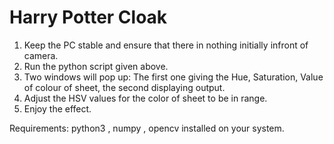 # Harry Potter Cloak

1. Keep the PC stable and ensure that there in nothing initially infront of camera.
2. Run the python script given above.
3. Two windows will pop up: The first one giving the Hue, Saturation, Value of colour of sheet, the second displaying output.
4. Adjust the HSV values for the color of sheet to be in range.
5. Enjoy the effect.

Requirements: python3 , numpy , opencv installed on your system.

